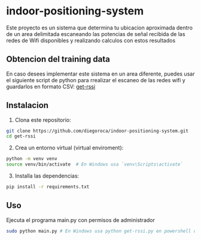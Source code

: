 # indoor-positioning-system

Este proyecto es un sistema que determina tu ubicacion aproximada dentro de un area delimitada escaneando las potencias de señal recibida de las redes de Wifi disponibles y realizando calculos con estos resultados

## Obtencion del training data

En caso desees implementar este sistema en un area diferente, puedes usar el siguiente script de python para rrealizar el escaneo de las redes wifi y guardarlos en formato CSV: [get-rssi](https://github.com/diegoroca/get-rssi)

## Instalacion

1. Clona este repositorio:

```bash
git clone https://github.com/diegoroca/indoor-positioning-system.git
cd get-rssi
```

2. Crea un entorno virtual (virtual enviroment):

```bash
python -m venv venv
source venv/bin/activate  # En Windows usa `venv\Scripts\activate`
```

3. Installa las dependencias:

```bash
pip install -r requirements.txt
```

## Uso

Ejecuta el programa main.py con permisos de administrador

```bash
sudo python main.py # En Windows usa python get-rssi.py en powershell o cmd abierto como administrador
```
